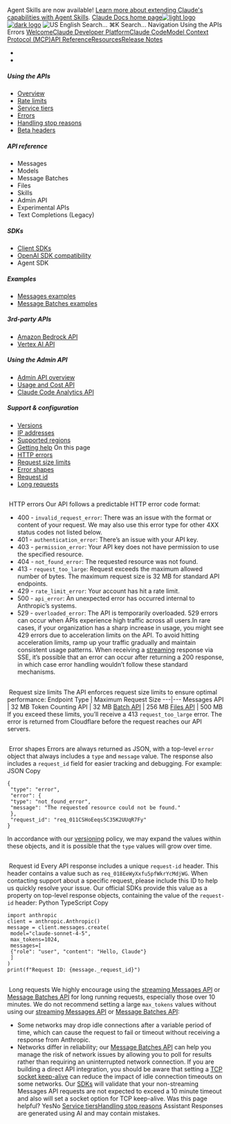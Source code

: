 Agent Skills are now available! [Learn more about extending Claude's capabilities with Agent Skills](/en/docs/agents-and-tools/agent-skills/overview).
[Claude Docs home page![light logo](https://mintcdn.com/anthropic-claude-docs/DcI2Ybid7ZEnFaf0/logo/light.svg?fit=max&auto=format&n=DcI2Ybid7ZEnFaf0&q=85&s=c877c45432515ee69194cb19e9f983a2)![dark logo](https://mintcdn.com/anthropic-claude-docs/DcI2Ybid7ZEnFaf0/logo/dark.svg?fit=max&auto=format&n=DcI2Ybid7ZEnFaf0&q=85&s=f5bb877be0cb3cba86cf6d7c88185216)](/)
![US](https://d3gk2c5xim1je2.cloudfront.net/flags/US.svg)
English
Search...
⌘K
Search...
Navigation
Using the APIs
Errors
[Welcome](/en/home)[Claude Developer Platform](/en/docs/intro)[Claude Code](/en/docs/claude-code/overview)[Model Context Protocol (MCP)](/en/docs/mcp)[API Reference](/en/api/messages)[Resources](/en/resources/overview)[Release Notes](/en/release-notes/overview)
* [](/en/docs/intro)
* [](/en/api/overview)
##### Using the APIs
 * [Overview](/en/api/overview)
 * [Rate limits](/en/api/rate-limits)
 * [Service tiers](/en/api/service-tiers)
 * [Errors](/en/api/errors)
 * [Handling stop reasons](/en/api/handling-stop-reasons)
 * [Beta headers](/en/api/beta-headers)
##### API reference
 * Messages
 * Models
 * Message Batches
 * Files
 * Skills
 * Admin API
 * Experimental APIs
 * Text Completions (Legacy)
##### SDKs
 * [Client SDKs](/en/api/client-sdks)
 * [OpenAI SDK compatibility](/en/api/openai-sdk)
 * Agent SDK
##### Examples
 * [Messages examples](/en/api/messages-examples)
 * [Message Batches examples](/en/api/messages-batch-examples)
##### 3rd-party APIs
 * [Amazon Bedrock API](/en/api/claude-on-amazon-bedrock)
 * [Vertex AI API](/en/api/claude-on-vertex-ai)
##### Using the Admin API
 * [Admin API overview](/en/api/administration-api)
 * [Usage and Cost API](/en/api/usage-cost-api)
 * [Claude Code Analytics API](/en/api/claude-code-analytics-api)
##### Support & configuration
 * [Versions](/en/api/versioning)
 * [IP addresses](/en/api/ip-addresses)
 * [Supported regions](/en/api/supported-regions)
 * [Getting help](/en/api/getting-help)
On this page
 * [HTTP errors](#http-errors)
 * [Request size limits](#request-size-limits)
 * [Error shapes](#error-shapes)
 * [Request id](#request-id)
 * [Long requests](#long-requests)
## 
[​](#http-errors)
HTTP errors
Our API follows a predictable HTTP error code format:
 * 400 - `invalid_request_error`: There was an issue with the format or content of your request. We may also use this error type for other 4XX status codes not listed below.
 * 401 - `authentication_error`: There’s an issue with your API key.
 * 403 - `permission_error`: Your API key does not have permission to use the specified resource.
 * 404 - `not_found_error`: The requested resource was not found.
 * 413 - `request_too_large`: Request exceeds the maximum allowed number of bytes. The maximum request size is 32 MB for standard API endpoints.
 * 429 - `rate_limit_error`: Your account has hit a rate limit.
 * 500 - `api_error`: An unexpected error has occurred internal to Anthropic’s systems.
 * 529 - `overloaded_error`: The API is temporarily overloaded.
529 errors can occur when APIs experience high traffic across all users.In rare cases, if your organization has a sharp increase in usage, you might see 429 errors due to acceleration limits on the API. To avoid hitting acceleration limits, ramp up your traffic gradually and maintain consistent usage patterns.
When receiving a [streaming](/en/docs/build-with-claude/streaming) response via SSE, it’s possible that an error can occur after returning a 200 response, in which case error handling wouldn’t follow these standard mechanisms.
## 
[​](#request-size-limits)
Request size limits
The API enforces request size limits to ensure optimal performance: Endpoint Type | Maximum Request Size 
---|--- 
Messages API | 32 MB 
Token Counting API | 32 MB 
[Batch API](/en/docs/build-with-claude/batch-processing) | 256 MB 
[Files API](/en/docs/build-with-claude/files) | 500 MB 
If you exceed these limits, you’ll receive a 413 `request_too_large` error. The error is returned from Cloudflare before the request reaches our API servers.
## 
[​](#error-shapes)
Error shapes
Errors are always returned as JSON, with a top-level `error` object that always includes a `type` and `message` value. The response also includes a `request_id` field for easier tracking and debugging. For example:
JSON
Copy
```
{
 "type": "error",
 "error": {
 "type": "not_found_error",
 "message": "The requested resource could not be found."
 },
 "request_id": "req_011CSHoEeqs5C35K2UUqR7Fy"
}
```
In accordance with our [versioning](/en/api/versioning) policy, we may expand the values within these objects, and it is possible that the `type` values will grow over time.
## 
[​](#request-id)
Request id
Every API response includes a unique `request-id` header. This header contains a value such as `req_018EeWyXxfu5pfWkrYcMdjWG`. When contacting support about a specific request, please include this ID to help us quickly resolve your issue. Our official SDKs provide this value as a property on top-level response objects, containing the value of the `request-id` header:
Python
TypeScript
Copy
```
import anthropic
client = anthropic.Anthropic()
message = client.messages.create(
 model="claude-sonnet-4-5",
 max_tokens=1024,
 messages=[
 {"role": "user", "content": "Hello, Claude"}
 ]
)
print(f"Request ID: {message._request_id}")
```
## 
[​](#long-requests)
Long requests
We highly encourage using the [streaming Messages API](/en/docs/build-with-claude/streaming) or [Message Batches API](/en/api/creating-message-batches) for long running requests, especially those over 10 minutes.
We do not recommend setting a large `max_tokens` values without using our [streaming Messages API](/en/docs/build-with-claude/streaming) or [Message Batches API](/en/api/creating-message-batches):
 * Some networks may drop idle connections after a variable period of time, which can cause the request to fail or timeout without receiving a response from Anthropic.
 * Networks differ in reliability; our [Message Batches API](/en/api/creating-message-batches) can help you manage the risk of network issues by allowing you to poll for results rather than requiring an uninterrupted network connection.
If you are building a direct API integration, you should be aware that setting a [TCP socket keep-alive](https://tldp.org/HOWTO/TCP-Keepalive-HOWTO/programming.html) can reduce the impact of idle connection timeouts on some networks. Our [SDKs](/en/api/client-sdks) will validate that your non-streaming Messages API requests are not expected to exceed a 10 minute timeout and also will set a socket option for TCP keep-alive.
Was this page helpful?
YesNo
[Service tiers](/en/api/service-tiers)[Handling stop reasons](/en/api/handling-stop-reasons)
Assistant
Responses are generated using AI and may contain mistakes.